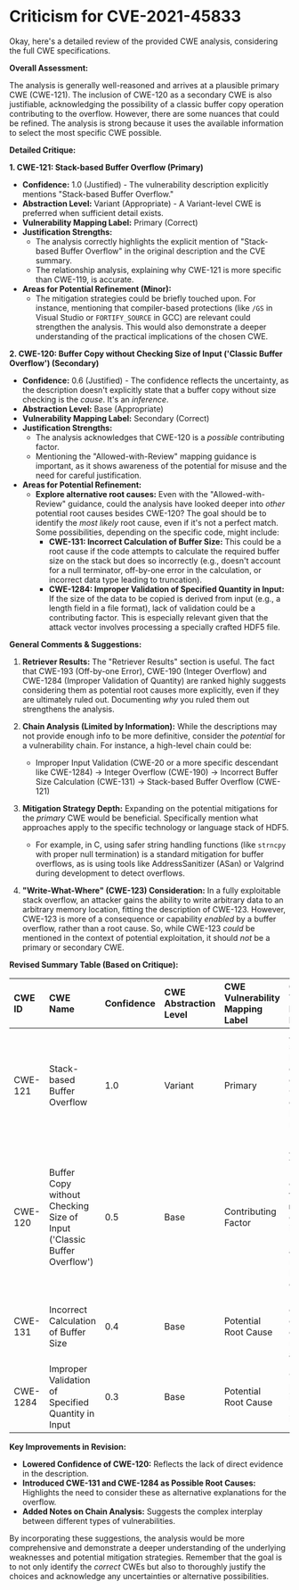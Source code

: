 # Criticism for CVE-2021-45833

Okay, here's a detailed review of the provided CWE analysis, considering the full CWE specifications.

**Overall Assessment:**

The analysis is generally well-reasoned and arrives at a plausible primary CWE (CWE-121). The inclusion of CWE-120 as a secondary CWE is also justifiable, acknowledging the possibility of a classic buffer copy operation contributing to the overflow.  However, there are some nuances that could be refined.  The analysis is strong because it uses the available information to select the most specific CWE possible.

**Detailed Critique:**

**1. CWE-121: Stack-based Buffer Overflow (Primary)**

*   **Confidence:** 1.0 (Justified) - The vulnerability description explicitly mentions "Stack-based Buffer Overflow."
*   **Abstraction Level:** Variant (Appropriate) - A Variant-level CWE is preferred when sufficient detail exists.
*   **Vulnerability Mapping Label:** Primary (Correct)
*   **Justification Strengths:**
    *   The analysis correctly highlights the explicit mention of "Stack-based Buffer Overflow" in the original description and the CVE summary.
    *   The relationship analysis, explaining why CWE-121 is more specific than CWE-119, is accurate.
*   **Areas for Potential Refinement (Minor):**
    *   The mitigation strategies could be briefly touched upon. For instance, mentioning that compiler-based protections (like `/GS` in Visual Studio or `FORTIFY_SOURCE` in GCC) are relevant could strengthen the analysis. This would also demonstrate a deeper understanding of the practical implications of the chosen CWE.

**2. CWE-120: Buffer Copy without Checking Size of Input ('Classic Buffer Overflow') (Secondary)**

*   **Confidence:** 0.6 (Justified) - The confidence reflects the uncertainty, as the description doesn't explicitly state that a buffer copy without size checking is the *cause*. It's an *inference*.
*   **Abstraction Level:** Base (Appropriate)
*   **Vulnerability Mapping Label:** Secondary (Correct)
*   **Justification Strengths:**
    *   The analysis acknowledges that CWE-120 is a *possible* contributing factor.
    *   Mentioning the "Allowed-with-Review" mapping guidance is important, as it shows awareness of the potential for misuse and the need for careful justification.
*   **Areas for Potential Refinement:**
    *   **Explore alternative root causes:** Even with the "Allowed-with-Review" guidance, could the analysis have looked deeper into *other* potential root causes besides CWE-120? The goal should be to identify the *most likely* root cause, even if it's not a perfect match. Some possibilities, depending on the specific code, might include:
        *   **CWE-131: Incorrect Calculation of Buffer Size:** This could be a root cause if the code attempts to calculate the required buffer size on the stack but does so incorrectly (e.g., doesn't account for a null terminator, off-by-one error in the calculation, or incorrect data type leading to truncation).
        *   **CWE-1284: Improper Validation of Specified Quantity in Input:** If the size of the data to be copied is derived from input (e.g., a length field in a file format), lack of validation could be a contributing factor. This is especially relevant given that the attack vector involves processing a specially crafted HDF5 file.

**General Comments & Suggestions:**

1.  **Retriever Results:** The "Retriever Results" section is useful. The fact that CWE-193 (Off-by-one Error), CWE-190 (Integer Overflow) and CWE-1284 (Improper Validation of Quantity) are ranked highly suggests considering them as potential root causes more explicitly, even if they are ultimately ruled out.  Documenting *why* you ruled them out strengthens the analysis.

2.  **Chain Analysis (Limited by Information):** While the descriptions may not provide enough info to be more definitive, consider the *potential* for a vulnerability chain. For instance, a high-level chain could be:
    *   Improper Input Validation (CWE-20 or a more specific descendant like CWE-1284)  -> Integer Overflow (CWE-190) -> Incorrect Buffer Size Calculation (CWE-131) -> Stack-based Buffer Overflow (CWE-121)

3.  **Mitigation Strategy Depth:** Expanding on the potential mitigations for the *primary* CWE would be beneficial. Specifically mention what approaches apply to the specific technology or language stack of HDF5.
    *   For example, in C, using safer string handling functions (like `strncpy` with proper null termination) is a standard mitigation for buffer overflows, as is using tools like AddressSanitizer (ASan) or Valgrind during development to detect overflows.

4.  **"Write-What-Where" (CWE-123) Consideration:** In a fully exploitable stack overflow, an attacker gains the ability to write arbitrary data to an arbitrary memory location, fitting the description of CWE-123. However, CWE-123 is more of a consequence or capability *enabled* by a buffer overflow, rather than a root cause. So, while CWE-123 *could* be mentioned in the context of potential exploitation, it should *not* be a primary or secondary CWE.

**Revised Summary Table (Based on Critique):**

| CWE ID  | CWE Name                                                              | Confidence | CWE Abstraction Level | CWE Vulnerability Mapping Label | CWE-Vulnerability Mapping Notes                                                                                                                                                                  |
| :------ | :-------------------------------------------------------------------- | :--------- | :-------------------- | :---------------------------------- | :--------------------------------------------------------------------------------------------------------------------------------------------------------------------------------------------- |
| CWE-121 | Stack-based Buffer Overflow                                         | 1.0        | Variant              | Primary                             | Allowed.  Most specific match based on explicit description. Consider compiler-based mitigations (ASan/Fortify).                                                                 |
| CWE-120 | Buffer Copy without Checking Size of Input ('Classic Buffer Overflow') | 0.5     | Base                 | Contributing Factor                 | Allowed-with-Review. Possible contributing factor if a `memcpy`-like operation is involved.  Investigate alternative root causes like CWE-131 or CWE-1284                                                                                                                                       |
| CWE-131 | Incorrect Calculation of Buffer Size                                      | 0.4        | Base              | Potential Root Cause                 | Possible root cause due to calculation errors within memory allocation.                                                                                                                             |
| CWE-1284 | Improper Validation of Specified Quantity in Input             | 0.3        | Base                 | Potential Root Cause             | Could be present if size information is read from the input file.                                                           |

**Key Improvements in Revision:**

*   **Lowered Confidence of CWE-120:** Reflects the lack of direct evidence in the description.
*   **Introduced CWE-131 and CWE-1284 as Possible Root Causes:** Highlights the need to consider these as alternative explanations for the overflow.
*   **Added Notes on Chain Analysis:** Suggests the complex interplay between different types of vulnerabilities.

By incorporating these suggestions, the analysis would be more comprehensive and demonstrate a deeper understanding of the underlying weaknesses and potential mitigation strategies. Remember that the goal is to not only identify the *correct* CWEs but also to thoroughly justify the choices and acknowledge any uncertainties or alternative possibilities.